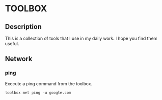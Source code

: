 # TOOLBOX

## Description

This is a collection of tools that I use in my daily work. I hope you find them useful.

## Network

### ping

Execute a ping command from the toolbox.

```shell
toolbox net ping -u google.com
```
